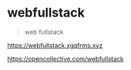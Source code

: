 # webfullstack

> web fullstack

https://webfullstack.xgqfrms.xyz

https://opencollective.com/webfullstack
